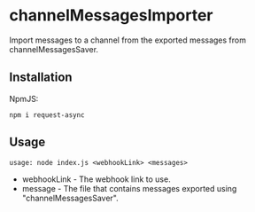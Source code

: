 # channelMessagesImporter
Import messages to a channel from the exported messages from channelMessagesSaver.

## Installation
NpmJS:
```
npm i request-async
```

## Usage
```
usage: node index.js <webhookLink> <messages>
```

- webhookLink - The webhook link to use.
- message - The file that contains messages exported using "channelMessagesSaver".